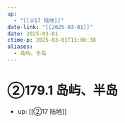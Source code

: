 ```yaml
---
up:
  - "[[②17 陆地]]"
date-link: "[[2025-03-01]]"
date: 2025-03-01
ctime-p: 2025-03-01T13:06:38
aliases:
  - 岛屿、半岛
---
```


# ②179.1 岛屿、半岛

- up: [[②17 陆地]]
